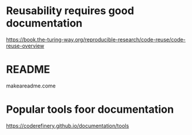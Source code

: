 
# Reusability requires good documentation

https://book.the-turing-way.org/reproducible-research/code-reuse/code-reuse-overview

# README

makeareadme.come

# Popular tools foor documentation

https://coderefinery.github.io/documentation/tools
